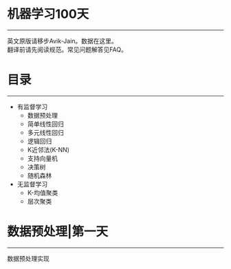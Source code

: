 # 机器学习100天  
---  
英文原版请移步Avik-Jain。数据在这里。  
翻译前请先阅读规范。常见问题解答见FAQ。  
# 目录  
---
+ 有监督学习  
    + 数据预处理
    + 简单线性回归
    + 多元线性回归
    + 逻辑回归
    + K近邻法(K-NN)
    + 支持向量机
    + 决策树
    + 随机森林
+ 无监督学习 
    + K-均值聚类
    + 层次聚类

# 数据预处理|第一天  
---
数据预处理实现




